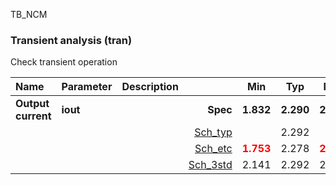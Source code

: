 TB_NCM

### Transient analysis (tran)

Check transient operation



|**Name**|**Parameter**|**Description**| |**Min**|**Typ**|**Max**| Unit|
|:---|:---|:---|---:|:---:|:---:|:---:| ---:|
|**Output current**|**iout** || **Spec**  | **1.832** | **2.290** | **2.748** | **uA** |
| | | |<a href='results/tran_Sch_typical.html'>Sch_typ</a>| | 2.292 |  | |
| | | |<a href='results/tran_Sch_etc.html'>Sch_etc</a>|<span style='color:red'>**1.753**</span> | 2.278 | <span style='color:red'>**2.967**</span> | |
| | | |<a href='results/tran_Sch_mc.html'>Sch_3std</a>|2.141 | 2.292 | 2.443 | |

